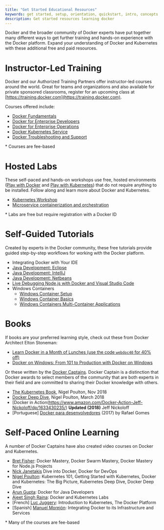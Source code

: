 ```yaml
---
title: "Get Started Educational Resources"
keywords: get started, setup, orientation, quickstart, intro, concepts, kubernetes, docker desktop
description: Get started resources learning docker
---
```


Docker and the broader community of Docker experts have put together many different ways to get further training and hands-on experience with the Docker platform. Expand your understanding of Docker and Kubernetes with these additional free and paid resources. 

# Instructor-Led Training
Docker and our Authorized Training Partners offer instructor-led courses around the world. Great for teams and organizations and also available for private sponsored classrooms, register for an upcoming class at [https://training.docker.com](https://training.docker.com).

Courses offered include:
* [Docker Fundamentals](https://success.docker.com/training/courses/docker-fundamentals)
* [Docker for Enterprise Developers](https://success.docker.com/training/courses/docker-for-enterprise-developers)
* [Docker for Enterprise Operations](https://success.docker.com/training/courses/docker-for-enterprise-operations)
* [Docker Kubernetes Service](https://success.docker.com/training/courses/docker-kubernetes-service)
* [Docker Troubleshooting and Support](https://success.docker.com/training/courses/docker-support-troubleshooting)

\* Courses are fee-based

# Hosted Labs 
These self-paced and hands-on workshops use free, hosted environments ([Play with Docker](https://labs.play-with-docker.com/) and [Play with Kubernetes](https://labs.play-with-k8s.com/)) that do not require anything to be installed. Follow along and learn more about Docker and Kubernetes.

* [Kubernetes Workshop](https://training.play-with-kubernetes.com/kubernetes-workshop/)
* [Microservice containerization and orchestration](https://training.play-with-docker.com/microservice-orchestration/)

\* Labs are free but require registration with a Docker ID 


# Self-Guided Tutorials
Created by experts in the Docker community, these free tutorials provide guided step-by-step workflows for working with the Docker platform.

* Integrating Docker with Your IDE
 * [Java Development: Eclipse](https://training.play-with-docker.com/java-debugging-eclipse/)
 * [Java Development: IntelliJ](https://training.play-with-docker.com/java-debugging-intellij/)
 * [Java Development: Netbeans](https://training.play-with-docker.com/java-debugging-netbeans/)
 * [Live Debugging Node.js with Docker and Visual Studio Code](https://training.play-with-docker.com/nodejs-live-debugging/)
* Windows Containers
    * [Windows Container Setup](https://training.play-with-docker.com/windows-containers-setup/)
    * [Windows Container Basics](https://training.play-with-docker.com/windows-containers-basics/)
    * [Windows Containers Multi-Container Applications](https://training.play-with-docker.com/windows-containers-multicontainer/)

# Books
If books are your preferred learning style, check out these from Docker Architect Elton Stoneman:
* [Learn Docker in a Month of Lunches (use the code `webdoc40` for 40% off)](https://www.manning.com/books/learn-docker-in-a-month-of-lunches)
* [Docker on Windows: From 101 to Production with Docker on Windows](https://www.amazon.com/Docker-Windows-Elton-Stoneman-ebook/dp/B0711Y4J9K/)

Or these written by the [Docker Captains](https://www.docker.com/community/captains). Docker Captain is a distinction that Docker awards to select members of the community that are both experts in their field and are committed to sharing their Docker knowledge with others. 

* [The Kubernetes Book](https://www.amazon.com/Kubernetes-Book-Nigel-Poulton/dp/1521823634/ref=sr_1_3?ie=UTF8&qid=1509660871&sr=8-3&keywords=nigel+poulton), Nigel Poulton, Nov 2018
* [Docker Deep Dive](https://www.amazon.com/Docker-Deep-Dive-Nigel-Poulton/dp/1521822808/ref=sr_1_1?ie=UTF8&qid=1509660871&sr=8-1&keywords=nigel+poulton), Nigel Poulton, March 2018
* [Docker in Action(https://www.amazon.com/Docker-Action-Jeff-Nickoloff/dp/1633430235/)  **Updated (2018)** Jeff Nickoloff
* [Portuguese] [Docker para desenvolvedores](https://leanpub.com/dockerparadesenvolvedores) (2017) by Rafael Gomes

# Self-Paced Online Learning
A number of Docker Captains have also created video courses on Docker and Kubernetes. 

* [Bret Fisher](https://www.bretfisher.com/courses/): Docker Mastery, Docker Swarm Mastery, Docker Mastery for Node.js Projects
* [Nick Janetakis](https://nickjanetakis.com/courses/) Dive into Docker, Docker for DevOps
* [Nigel Poulton](https://nigelpoulton.com/video-courses): Kubernetes 101, Getting Started with Kubernetes, Docker and Kubernetes: The Big Picture, Kubernetes Deep Dive, Docker Deep Dive
* [Arun Gupta](https://www.lynda.com/Docker-tutorials/Docker-Java-developers/576584-2.html): Docker for Java Developers
* [Ajeet Singh Raina](https://collabnix.com/): Docker and Kubernetes Labs
* [French] [Luc Juggery](https://www.udemy.com/user/lucjuggery/): Introduction to Kubernetes, The Docker Platform
* [Spanish] [Manuel Morejón](https://www.udemy.com/course/integrando-docker-a-su-infraestrucutra-y-servicios/learn/lecture/6624848#overview): Integrating Docker to its Infrastructure and Services

\* Many of the courses are fee-based
